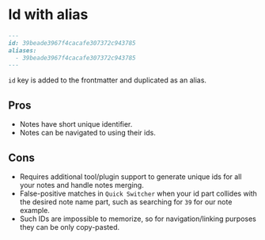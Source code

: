 # Id with alias

```markdown
---
id: 39beade3967f4cacafe307372c943785
aliases:
  - 39beade3967f4cacafe307372c943785
---
```

`id` key is added to the frontmatter and duplicated as an alias.

## Pros

- Notes have short unique identifier.
- Notes can be navigated to using their ids.

## Cons

- Requires additional tool/plugin support to generate unique ids for all your notes and handle notes merging.
- False-positive matches in `Quick Switcher` when your id part collides with the desired note name part, such as searching for `39` for our note example.
- Such IDs are impossible to memorize, so for navigation/linking purposes they can be only copy-pasted.
